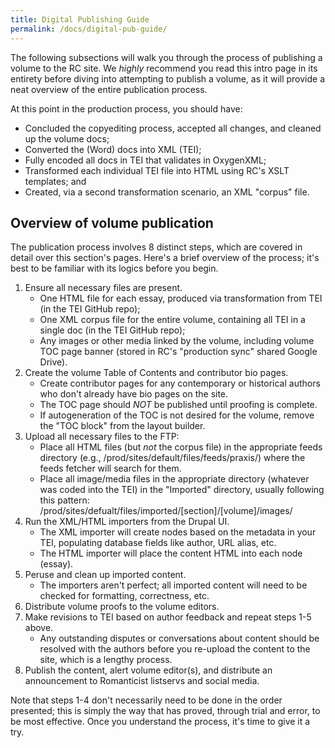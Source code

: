 ```yaml
---
title: Digital Publishing Guide
permalink: /docs/digital-pub-guide/
---
```


The following subsections will walk you through the process of publishing a volume to the RC site. We *highly* recommend you read this intro page in its entirety before diving into attempting to publish a volume, as it will provide a neat overview of the entire publication process.

At this point in the production process, you should have:

- Concluded the copyediting process, accepted all changes, and cleaned up the volume docs;
- Converted the (Word) docs into XML (TEI);
- Fully encoded all docs in TEI that validates in OxygenXML;
- Transformed each individual TEI file into HTML using RC's XSLT templates; and
- Created, via a second transformation scenario, an XML "corpus" file.

## Overview of volume publication

The publication process involves 8 distinct steps, which are covered in detail over this section's pages. Here's a brief overview of the process; it's best to be familiar with its logics before you begin.

1. Ensure all necessary files are present.
   - One HTML file for each essay, produced via transformation from TEI (in the TEI GitHub repo);
   - One XML corpus file for the entire volume, containing all TEI in a single doc (in the TEI GitHub repo);
   - Any images or other media linked by the volume, including volume TOC page banner (stored in RC's "production sync" shared Google Drive).
2. Create the volume Table of Contents and contributor bio pages.
   - Create contributor pages for any contemporary or historical authors who don't already have bio pages on the site.
   - The TOC page should *NOT* be published until proofing is complete.
   - If autogeneration of the TOC is not desired for the volume, remove the "TOC block" from the layout builder.
3. Upload all necessary files to the FTP:
   - Place all HTML files (but *not* the corpus file) in the appropriate feeds directory (e.g., /prod/sites/default/files/feeds/praxis/) where the feeds fetcher will search for them.
   - Place all image/media files in the appropriate directory (whatever was coded into the TEI) in the "Imported" directory, usually following this pattern: /prod/sites/defualt/files/imported/[section]/[volume]/images/
4. Run the XML/HTML importers from the Drupal UI.
   - The XML importer will create nodes based on the metadata in your TEI, populating database fields like author, URL alias, etc.
   - The HTML importer will place the content HTML into each node (essay).
5. Peruse and clean up imported content.
   - The importers aren't perfect; all imported content will need to be checked for formatting, correctness, etc.
6. Distribute volume proofs to the volume editors.
7. Make revisions to TEI based on author feedback and repeat steps 1-5 above.
   - Any outstanding disputes or conversations about content should be resolved with the authors before you re-upload the content to the site, which is a lengthy process.
8. Publish the content, alert volume editor(s), and distribute an announcement to Romanticist listservs and social media.

Note that steps 1-4 don't necessarily need to be done in the order presented; this is simply the way that has proved, through trial and error, to be most effective. Once you understand the process, it's time to give it a try.
